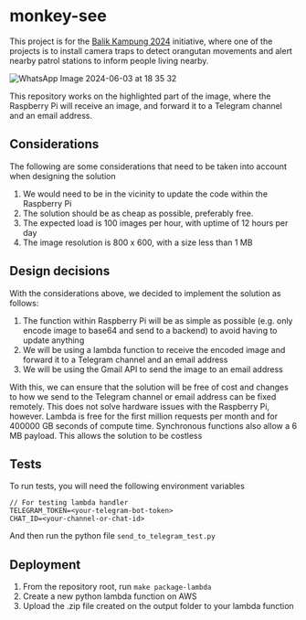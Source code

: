 # monkey-see
This project is for the [Balik Kampung 2024](https://www.instagram.com/balik.kampoeng/) initiative, where one of the projects is to install camera traps to detect orangutan movements and alert nearby patrol stations to inform people living nearby.

![WhatsApp Image 2024-06-03 at 18 35 32](https://github.com/AbrahamOsmondE/monkey-see/assets/82792334/62c3608e-b32d-4f4a-9705-4cc67e90d6c3)

This repository works on the highlighted part of the image, where the Raspberry Pi will receive an image, and forward it to a Telegram channel and an email address.

## Considerations
The following are some considerations that need to be taken into account when designing the solution
1. We would need to be in the vicinity to update the code within the Raspberry Pi
2. The solution should be as cheap as possible, preferably free.
3. The expected load is 100 images per hour, with uptime of 12 hours per day
4. The image resolution is 800 x 600, with a size less than 1 MB

## Design decisions
With the considerations above, we decided to implement the solution as follows:
1. The function within Raspberry Pi will be as simple as possible (e.g. only encode image to base64 and send to a backend) to avoid having to update anything
2. We will be using a lambda function to receive the encoded image and forward it to a Telegram channel and an email address
3. We will be using the Gmail API to send the image to an email address

With this, we can ensure that the solution will be free of cost and changes to how we send to the Telegram channel or email address can be fixed remotely. This does not solve hardware issues with the Raspberry Pi, however. Lambda is free for the first million requests per month and for 400000 GB seconds of compute time. Synchronous functions also allow a 6 MB payload. This allows the solution to be costless

## Tests
To run tests, you will need the following environment variables
```
// For testing lambda handler
TELEGRAM_TOKEN=<your-telegram-bot-token>
CHAT_ID=<your-channel-or-chat-id>
```

And then run the python file `send_to_telegram_test.py`

## Deployment
1. From the repository root, run `make package-lambda`
2. Create a new python lambda function on AWS
3. Upload the .zip file created on the output folder to your lambda function